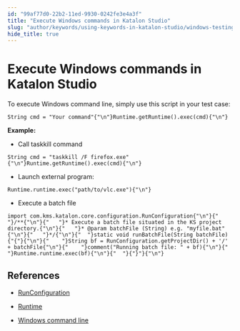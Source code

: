 ```yaml
---
id: "99af77d0-22b2-11ed-9930-0242fe3e4a3f"
title: "Execute Windows commands in Katalon Studio"
slug: "author/keywords/using-keywords-in-katalon-studio/windows-testing/execute-windows-commands-in-katalon-studio"
hide_title: true
---
```


# <a id="id" class="anchor_top_offset"/><a id="ariaid-title1" class="anchor_top_offset"/>Execute Windows commands in <span xmlns="http://www.w3.org/1999/xhtml" className="ph">Katalon Studio</span> 

<p xmlns="http://www.w3.org/1999/xhtml" className="p">To execute Windows command line, simply use this script in your   test case:</p> 
<pre xmlns="http://www.w3.org/1999/xhtml" className="pre codeblock"><code>String cmd = "Your command"{"\n"}Runtime.getRuntime().exec(cmd){"\n"}</code></pre> 
<p xmlns="http://www.w3.org/1999/xhtml" className="p">   <strong className="ph b">Example:</strong> </p> 
<ul xmlns="http://www.w3.org/1999/xhtml" className="ul"><li className="li">Call taskkill command</li></ul> 
<pre xmlns="http://www.w3.org/1999/xhtml" className="pre codeblock"><code>String cmd = "taskkill /F firefox.exe"{"\n"}Runtime.getRuntime().exec(cmd){"\n"}</code></pre> 
<ul xmlns="http://www.w3.org/1999/xhtml" className="ul"><li className="li">Launch external program:</li></ul> 
<pre xmlns="http://www.w3.org/1999/xhtml" className="pre codeblock"><code>Runtime.runtime.exec("path/to/vlc.exe"){"\n"}</code></pre> 
<ul xmlns="http://www.w3.org/1999/xhtml" className="ul"><li className="li">Execute a batch file</li></ul> 
<pre xmlns="http://www.w3.org/1999/xhtml" className="pre codeblock"><code>import com.kms.katalon.core.configuration.RunConfiguration{"\n"}{"  "}/**{"\n"}{"   "}* Execute a batch file situated in the KS project directory.{"\n"}{"   "}* @param batchFile (String) e.g. "myfile.bat"{"\n"}{"   "}*/{"\n"}{"  "}static void runBatchFile(String batchFile) {"{"}{"\n"}{"    "}String bf = RunConfiguration.getProjectDir() + '/' + batchFile{"\n"}{"    "}comment("Running batch file: " + bf){"\n"}{"    "}Runtime.runtime.exec(bf){"\n"}{"  "}{"}"}{"\n"}</code></pre> 
    

## <a id="id_1" class="anchor_top_offset"/>References

    
      
<ul xmlns="http://www.w3.org/1999/xhtml" className="ul">   <li className="li">     <p className="p">       <a className="xref j-external-link" href="https://api-docs.katalon.com/com/kms/katalon/core/configuration/RunConfiguration.html" target="_blank">RunConfiguration</a>     </p>   </li>   <li className="li">     <p className="p">       <a className="xref j-external-link" href="https://docs.oracle.com/javase/7/docs/api/java/lang/Runtime.html" target="_blank">Runtime</a>     </p>   </li>   <li className="li">     <a className="xref j-external-link" href="https://www.lifewire.com/list-of-command-prompt-commands-4092302" target="_blank">Windows       command line</a>   </li> </ul> 
    
  
